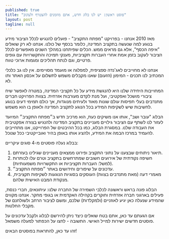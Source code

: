```yaml
---
published: true
title: "פוסט ראשון: יש לנו בלוג חדש, אתם מוזמנים להצטרף ולעקוב"
layout: post
tagline: null
---
```


מאז 2010 אנחנו - בפרויקט "מפתח התקציב" - פועלים להנגיש לכלל הציבור מידע בנוגע למה שנעשה בתקציב המדינה, כלומר בכסף של כולנו. אנחנו לא רק שואלים "איפה הכסף", אלא גם מראים ממש. הכלים שפיתחנו במהלך השנים מאפשרים לכלל הציבור לעקוב בזמן אמת אחרי העברות תקציביות, מענקי תמיכה והתקשרויות עם גופים פרטיים, וגם לנתח תהליכים ומגמות ארוכי טווח.

אנחנו לא מחוייבים לאג'נדה ספציפית, למפלגה או מועמד מסויימים. אין לנו גב כלכלי המכתיב לנו תכנים - המימון (הזעום) שאנו מקבלים משמש לתשלום על אכסון האתר ותו לא.

המחוייבות היחידה שלנו היא להנגשת מידע על כל תקציבי המדינה, במטרה לאפשר שיח ציבורי מושכל ואפקטיבי, ועל מנת לקדם מעורבות אזרחית. בצוות הפרויקט חברים מתנדבים בעלי תפיסות עולם שונות מאוד ולעיתים מנוגדות, אך כולם תמימי דעים בנוגע לחשיבות שיש לשקיפות המידע בכל הנוגע לתקציב המדינה ולאופן בו הוא משמש.

הבלוג "עובר ושב", אותו אנו משיקים כעת, הוא מרכיב חדש ב״מפתח התקציב״ המיועד לעזור לנו לשתף עם הציבור גילויים מעניינים בתקציב המדינה ולהנגיש בצורה אפקטיבית את העבודה שלנו. במסגרת הבלוג, כמו בכל ההיבטים של הפרוייקט, אנו מתחייבים להעמיד במרכז הבמה את המידע, ולהציג אותו באופן בהיר ואובייקטיבי ככל שנוכל.

בבלוג נעלה פוסטים מ-4 סוגים עיקריים:

 1. תיאור ניתוחים שבצענו על נתוני התקציב ופירוט ממצאים מעניינים שגילינו בעזרתם.  
 1. חשיפה נקודתית של אירועים חשובים שמתרחשים בתקציב וטרם עלו לכותרות (למשל: העברות תקציביות או התקשרויות משמעותיות).
 1. עדכונים על שיפורים וחידושים באתר ״מפתח התקציב״.  
 1. מאמרי דעה (מאת מתנדבים בצוות) העוסקים בסוגיות הנוגעות לשקיפות תקציבית, מנקודת המבט האישית שלהם.

הבלוג פונה בראש וראשונה לכלבי השמירה של החברה שלנו: עיתונאים, חברי כנסת, פעילים בארגוני חברה אזרחית וחוקרים בקהילה האקדמית או בגופי מחקר. אנחנו מקווים שהמידע שנעלה כאן יגיע לאוזניים (ולמקלדות) שלכם, ומשם לציבור הרחב ולשולחנם של מקבלי החלטות.

אם הגעתם עד כאן, אתם בטח שואלים כיצד ניתן להירשם לבלוג ולקבל עדכונים על פוסטים חדשים ישירות למייל האישי. התשובה - לחצו על הכפתור למעלה משמאל.

זהו עד כאן, להתראות בפוסטים הבאים!
